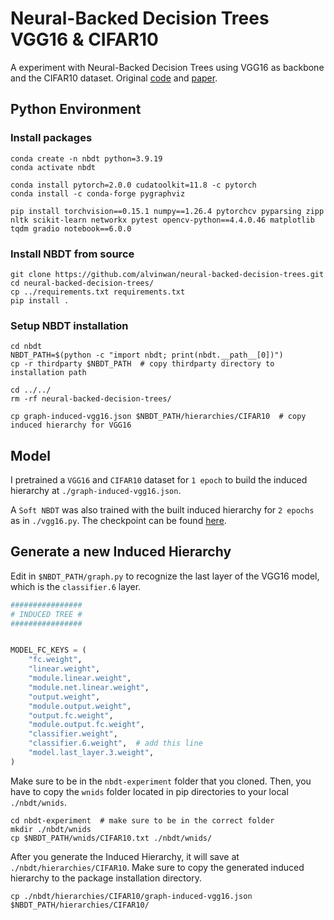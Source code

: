 # Neural-Backed Decision Trees VGG16 & CIFAR10
A experiment with Neural-Backed Decision Trees using VGG16 as backbone and the CIFAR10 dataset. Original [code](https://github.com/alvinwan/neural-backed-decision-trees/tree/master) and [paper](https://arxiv.org/abs/2004.00221).


## Python Environment

### Install packages
```shell
conda create -n nbdt python=3.9.19
conda activate nbdt

conda install pytorch=2.0.0 cudatoolkit=11.8 -c pytorch
conda install -c conda-forge pygraphviz

pip install torchvision==0.15.1 numpy==1.26.4 pytorchcv pyparsing zipp nltk scikit-learn networkx pytest opencv-python==4.4.0.46 matplotlib tqdm gradio notebook==6.0.0
```

### Install NBDT from source
```shell
git clone https://github.com/alvinwan/neural-backed-decision-trees.git
cd neural-backed-decision-trees/
cp ../requirements.txt requirements.txt
pip install .
```

### Setup NBDT installation
```shell
cd nbdt
NBDT_PATH=$(python -c "import nbdt; print(nbdt.__path__[0])")
cp -r thirdparty $NBDT_PATH  # copy thirdparty directory to installation path

cd ../../
rm -rf neural-backed-decision-trees/

cp graph-induced-vgg16.json $NBDT_PATH/hierarchies/CIFAR10  # copy induced hierarchy for VGG16
```

## Model

I pretrained a `VGG16` and `CIFAR10` dataset for `1 epoch` to build the induced hierarchy at `./graph-induced-vgg16.json`.

A `Soft NBDT` was also trained with the built induced hierarchy for `2 epochs` as in `./vgg16.py`. The checkpoint can be found [here](https://drive.google.com/file/d/1vXoSaZ2lM9cEojcJN-EcapUE0tabCsjs/view?usp=sharing).

## Generate a new Induced Hierarchy

Edit in `$NBDT_PATH/graph.py` to recognize the last layer of the VGG16 model, which is the `classifier.6` layer.
```python
################
# INDUCED TREE #
################


MODEL_FC_KEYS = (
    "fc.weight",
    "linear.weight",
    "module.linear.weight",
    "module.net.linear.weight",
    "output.weight",
    "module.output.weight",
    "output.fc.weight",
    "module.output.fc.weight",
    "classifier.weight",
    "classifier.6.weight",  # add this line
    "model.last_layer.3.weight",
)
```

Make sure to be in the `nbdt-experiment` folder that you cloned. Then, you have to copy the `wnids` folder located in pip directories to your local `./nbdt/wnids`.
```shell
cd nbdt-experiment  # make sure to be in the correct folder
mkdir ./nbdt/wnids
cp $NBDT_PATH/wnids/CIFAR10.txt ./nbdt/wnids/
```

After you generate the Induced Hierarchy, it will save at `./nbdt/hierarchies/CIFAR10`. Make sure to copy the generated induced hierarchy to the package installation directory.
```shell
cp ./nbdt/hierarchies/CIFAR10/graph-induced-vgg16.json $NBDT_PATH/hierarchies/CIFAR10/
```
